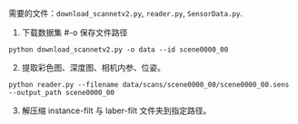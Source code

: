 需要的文件：`download_scannetv2.py`, `reader.py`, `SensorData.py`.
1. 下载数据集
#-o 保存文件路径
```
python download_scannetv2.py -o data --id scene0000_00
```
2. 提取彩色图、深度图、相机内参、位姿。
```
python reader.py --filename data/scans/scene0000_00/scene0000_00.sens --output_path scene0000_00
```
3. 解压缩 instance-filt 与 laber-filt 文件夹到指定路径。